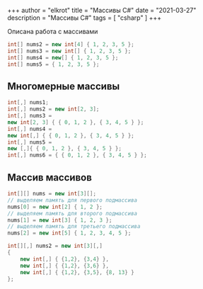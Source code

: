 +++
author = "elkrot"
title = "Массивы C#"
date = "2021-03-27"
description = "Массивы C#"
tags = [
    "csharp"
]
+++

Описана работа с массивами <!--more-->

```csharp
int[] nums2 = new int[4] { 1, 2, 3, 5 };
int[] nums3 = new int[] { 1, 2, 3, 5 };
int[] nums4 = new[] { 1, 2, 3, 5 };
int[] nums5 = { 1, 2, 3, 5 };
```

## Многомерные массивы

```csharp
int[,] nums1;
int[,] nums2 = new int[2, 3];
int[,] nums3 = 
new int[2, 3] { { 0, 1, 2 }, { 3, 4, 5 } };
int[,] nums4 = 
new int[,] { { 0, 1, 2 }, { 3, 4, 5 } };
int[,] nums5 = 
new [,]{ { 0, 1, 2 }, { 3, 4, 5 } };
int[,] nums6 = { { 0, 1, 2 }, { 3, 4, 5 } };
```

## Массив массивов

```csharp
int[][] nums = new int[3][];
// выделяем память для первого подмассива
nums[0] = new int[2] { 1, 2 };          
// выделяем память для второго подмассива
nums[1] = new int[3] { 1, 2, 3 };       
// выделяем память для третьего подмассива
nums[2] = new int[5] { 1, 2, 3, 4, 5 }; 

int[][,] nums2 = new int[3][,] 
{
    new int[,] { {1,2}, {3,4} },
    new int[,] { {1,2}, {3,6} },
    new int[,] { {1,2}, {3,5}, {8, 13} } 
};
```
